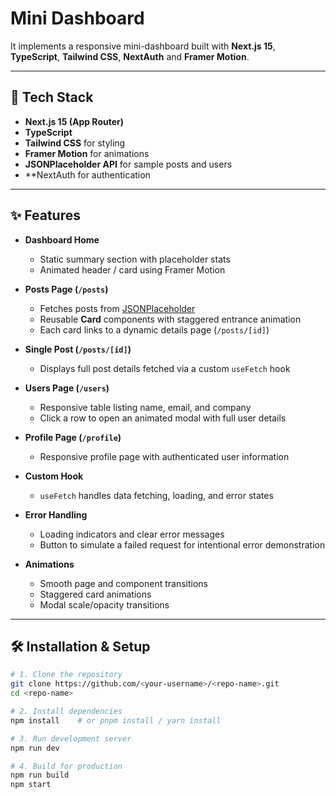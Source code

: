 # Mini Dashboard 

It implements a responsive mini-dashboard built with **Next.js 15**, **TypeScript**, **Tailwind CSS**, **NextAuth** and **Framer Motion**.

---

## 🚀 Tech Stack
- **Next.js 15 (App Router)**
- **TypeScript**
- **Tailwind CSS** for styling
- **Framer Motion** for animations
- **JSONPlaceholder API** for sample posts and users
- **NextAuth for authentication

---

## ✨ Features
- **Dashboard Home**  
  - Static summary section with placeholder stats  
  - Animated header / card using Framer Motion  

- **Posts Page (`/posts`)**  
  - Fetches posts from [JSONPlaceholder](https://jsonplaceholder.typicode.com/posts)  
  - Reusable **Card** components with staggered entrance animation  
  - Each card links to a dynamic details page (`/posts/[id]`)  

- **Single Post (`/posts/[id]`)**  
  - Displays full post details fetched via a custom `useFetch` hook  

- **Users Page (`/users`)**  
  - Responsive table listing name, email, and company  
  - Click a row to open an animated modal with full user details  

- **Profile Page (`/profile`)**  
  - Responsive profile page with authenticated user information 

- **Custom Hook**  
  - `useFetch` handles data fetching, loading, and error states  

- **Error Handling**  
  - Loading indicators and clear error messages  
  - Button to simulate a failed request for intentional error demonstration  

- **Animations**  
  - Smooth page and component transitions  
  - Staggered card animations  
  - Modal scale/opacity transitions  

---

## 🛠 Installation & Setup

```bash
# 1. Clone the repository
git clone https://github.com/<your-username>/<repo-name>.git
cd <repo-name>

# 2. Install dependencies
npm install    # or pnpm install / yarn install

# 3. Run development server
npm run dev

# 4. Build for production
npm run build
npm start
